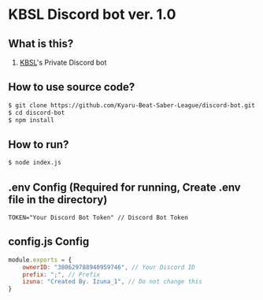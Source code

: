# KBSL Discord bot ver. 1.0

## What is this?
1. [KBSL](https://www.kbsl.dev/)'s Private Discord bot
## How to use source code?
````bash
$ git clone https://github.com/Kyaru-Beat-Saber-League/discord-bot.git
$ cd discord-bot
$ npm install
````
## How to run?
````bash
$ node index.js
````
## .env Config (Required for running, Create .env file in the directory)
````.env
TOKEN="Your Discord Bot Token" // Discord Bot Token
````
## config.js Config
````javascript
module.exports = {
    ownerID: "380629788940959746", // Your Discord ID
    prefix: ";", // Prefix
    izuna: "Created By. Izuna_1", // Do not change this
}
````
